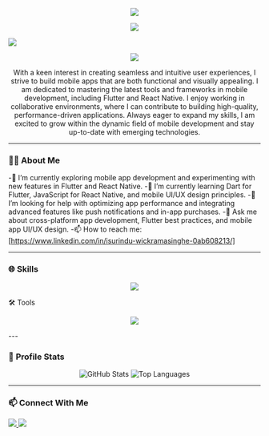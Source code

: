<p align="center">
  <a href="https://git.io/typing-svg">
    <img src="https://readme-typing-svg.demolab.com?font=Fira+Code&pause=1000&color=2EF703&width=435&lines=Hi+There+i'm+Isurindu+Wickramasinghe" />
  </a>
</p>


<p align="center"><img src=https://camo.githubusercontent.com/67311538f78a73883f5dad29f4191c06045a34d3d8efc1596d6820dde307f75f/68747470733a2f2f6772616e726f79616c6c65696761726170652e636f6d2e62722f77702d636f6e74656e742f75706c6f6164732f323032312f30352f70726f6772616d6d65722e676966></p>

<img src="https://camo.githubusercontent.com/4ad902fef08f860e5d223fa96041f5813562a9759d8086d2d7ec6462b60eedaa/68747470733a2f2f6b6f6d617265762e636f6d2f67687076632f3f757365726e616d653d7961736173646576266c6162656c3d50726f66696c65253230766965777326636f6c6f723d306537356236267374796c653d666c6174">


<p align="center">
 <img src= https://user-images.githubusercontent.com/73097560/115834477-dbab4500-a447-11eb-908a-139a6edaec5c.gif>
</p>

<p align="center">
  With a keen interest in creating seamless and intuitive user experiences, I strive to build mobile apps that are both functional and visually appealing. I am dedicated to mastering the latest tools and frameworks in mobile development, including Flutter and React Native. I enjoy working in collaborative environments, where I can contribute to building high-quality, performance-driven applications. Always eager to expand my skills, I am excited to grow within the dynamic field of mobile development and stay up-to-date with emerging technologies.
</p>

---

### 🧑‍💻 **About Me**
-🔭 I’m currently exploring mobile app development and experimenting with new features in Flutter and React Native.
-🌱 I’m currently learning Dart for Flutter, JavaScript for React Native, and mobile UI/UX design principles.
-🤔 I’m looking for help with optimizing app performance and integrating advanced features like push notifications and in-app purchases.
-💬 Ask me about cross-platform app development, Flutter best practices, and mobile app UI/UX design.
-📫 How to reach me: [https://www.linkedin.com/in/isurindu-wickramasinghe-0ab608213/]

---

### 🌐 **Skills**
 
<p align="center">
  <a href="https://skillicons.dev">
    <img src="https://skillicons.dev/icons?i=c,kotlin,react,flutter,nodejs,dart,html,swift" />
  </a>
</p>

🛠️ Tools
<p align="center">
  <a href="https://skillicons.dev">
    <img src="https://skillicons.dev/icons?i=git,figma,androidstudio,vscode" />
  </a>
</p>
---

### 🌟 **Profile Stats**
<p align="center">
  <img src="https://github-readme-stats.vercel.app/api?username=isurinduwick&show_icons=true&theme=dark" alt="GitHub Stats" />
  <img src="https://github-readme-stats.vercel.app/api/top-langs/?username=isurinduwick&layout=compact&theme=dark" alt="Top Languages" />
</p>

---

### 📫 **Connect With Me**
<p align="left">
  <a href="https://www.linkedin.com/in/isurindu-wickramasinghe-0ab608213/" target="_blank">
    <img src="https://img.shields.io/badge/-LinkedIn-0077B5?logo=linkedin&logoColor=white&style=for-the-badge" />
  </a>
  <a href="+https://github.com/isurinduwick" target="_blank">
    <img src="https://img.shields.io/badge/-GitHub-181717?logo=github&logoColor=white&style=for-the-badge" />
  </a>

</p>
